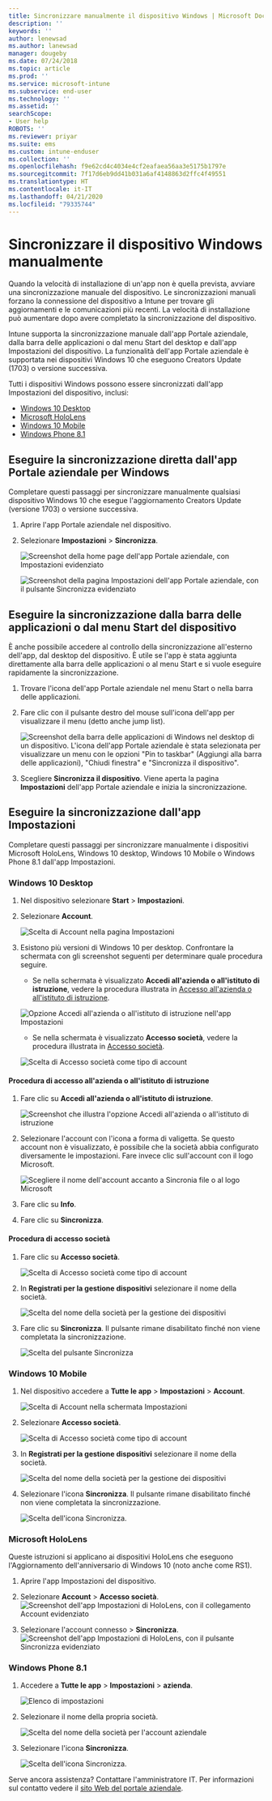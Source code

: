 ```yaml
---
title: Sincronizzare manualmente il dispositivo Windows | Microsoft Docs
description: ''
keywords: ''
author: lenewsad
ms.author: lanewsad
manager: dougeby
ms.date: 07/24/2018
ms.topic: article
ms.prod: ''
ms.service: microsoft-intune
ms.subservice: end-user
ms.technology: ''
ms.assetid: ''
searchScope:
- User help
ROBOTS: ''
ms.reviewer: priyar
ms.suite: ems
ms.custom: intune-enduser
ms.collection: ''
ms.openlocfilehash: f9e62cd4c4034e4cf2eafaea56aa3e5175b1797e
ms.sourcegitcommit: 7f17d6eb9dd41b031a6af4148863d2ffc4f49551
ms.translationtype: HT
ms.contentlocale: it-IT
ms.lasthandoff: 04/21/2020
ms.locfileid: "79335744"
---
```

# <a name="sync-your-windows-device-manually"></a>Sincronizzare il dispositivo Windows manualmente

Quando la velocità di installazione di un'app non è quella prevista, avviare una sincronizzazione manuale del dispositivo. Le sincronizzazioni manuali forzano la connessione del dispositivo a Intune per trovare gli aggiornamenti e le comunicazioni più recenti. La velocità di installazione può aumentare dopo avere completato la sincronizzazione del dispositivo.

Intune supporta la sincronizzazione manuale dall'app Portale aziendale, dalla barra delle applicazioni o dal menu Start del desktop e dall'app Impostazioni del dispositivo. La funzionalità dell'app Portale aziendale è supportata nei dispositivi Windows 10 che eseguono Creators Update (1703) o versione successiva. 

Tutti i dispositivi Windows possono essere sincronizzati dall'app Impostazioni del dispositivo, inclusi:

* [Windows 10 Desktop](#windows-10-desktop)  
* [Microsoft HoloLens](#microsoft-hololens)   
* [Windows 10 Mobile](#windows-10-mobile)  
* [Windows Phone 8.1](#windows-phone-81)    

## <a name="sync-directly-from-company-portal-app-for-windows"></a>Eseguire la sincronizzazione diretta dall'app Portale aziendale per Windows
Completare questi passaggi per sincronizzare manualmente qualsiasi dispositivo Windows 10 che esegue l'aggiornamento Creators Update (versione 1703) o versione successiva.

1. Aprire l'app Portale aziendale nel dispositivo.

2. Selezionare **Impostazioni** > **Sincronizza**.

    ![Screenshot della home page dell'app Portale aziendale, con Impostazioni evidenziato](./media/RS1_homePage_settings_04.png)  
    
    ![Screenshot della pagina Impostazioni dell'app Portale aziendale, con il pulsante Sincronizza evidenziato](./media/RS1_settingspage_sync05.png)  

## <a name="sync-from-device-taskbar-or-start-menu"></a>Eseguire la sincronizzazione dalla barra delle applicazioni o dal menu Start del dispositivo   

È anche possibile accedere al controllo della sincronizzazione all'esterno dell'app, dal desktop del dispositivo. È utile se l'app è stata aggiunta direttamente alla barra delle applicazioni o al menu Start e si vuole eseguire rapidamente la sincronizzazione.  

1. Trovare l'icona dell'app Portale aziendale nel menu Start o nella barra delle applicazioni.  
2. Fare clic con il pulsante destro del mouse sull'icona dell'app per visualizzare il menu (detto anche jump list).  

    ![Screenshot della barra delle applicazioni di Windows nel desktop di un dispositivo. L'icona dell'app Portale aziendale è stata selezionata per visualizzare un menu con le opzioni "Pin to taskbar" (Aggiungi alla barra delle applicazioni), "Chiudi finestra" e "Sincronizza il dispositivo".](./media/sync-device-from-start-menu-1807.png)  

3. Scegliere **Sincronizza il dispositivo**. Viene aperta la pagina **Impostazioni** dell'app Portale aziendale e inizia la sincronizzazione.  

## <a name="sync-from-settings-app"></a>Eseguire la sincronizzazione dall'app Impostazioni 
Completare questi passaggi per sincronizzare manualmente i dispositivi Microsoft HoloLens, Windows 10 desktop, Windows 10 Mobile o Windows Phone 8.1 dall'app Impostazioni.  

### <a name="windows-10-desktop"></a>Windows 10 Desktop
1. Nel dispositivo selezionare **Start** > **Impostazioni**.

2. Selezionare **Account**.

    ![Scelta di Account nella pagina Impostazioni](./media/win10pc-sync-2-settings-accounts.png)  

3. Esistono più versioni di Windows 10 per desktop. Confrontare la schermata con gli screenshot seguenti per determinare quale procedura seguire. 

    * Se nella schermata è visualizzato **Accedi all'azienda o all'istituto di istruzione**, vedere la procedura illustrata in [Accesso all'azienda o all'istituto di istruzione](#access-work-or-school-steps).

    ![Opzione Accedi all'azienda o all'istituto di istruzione nell'app Impostazioni](./media/w10-enroll-rs1-connect-to-work-or-school.png)  

    * Se nella schermata è visualizzato **Accesso società**, vedere la procedura illustrata in [Accesso società](#work-access-steps).  

    ![Scelta di Accesso società come tipo di account](./media/win10pc-sync-3-work-access.png)

#### <a name="access-work-or-school-steps"></a>Procedura di accesso all'azienda o all'istituto di istruzione

1. Fare clic su **Accedi all'azienda o all'istituto di istruzione**.

    ![Screenshot che illustra l'opzione Accedi all'azienda o all'istituto di istruzione](./media/w10-enroll-rs1-connect-to-work-or-school.png)  

2. Selezionare l'account con l'icona a forma di valigetta. Se questo account non è visualizzato, è possibile che la società abbia configurato diversamente le impostazioni. Fare invece clic sull'account con il logo Microsoft.

     ![Scegliere il nome dell'account accanto a Sincronia file o al logo Microsoft](./media/win10pc-rs1-sync-info-button.png)

3. Fare clic su **Info**. 

4. Fare clic su **Sincronizza**. 

#### <a name="work-access-steps"></a>Procedura di accesso società

1. Fare clic su **Accesso società**.

    ![Scelta di Accesso società come tipo di account](./media/win10pc-sync-3-work-access.png)

2. In **Registrati per la gestione dispositivi** selezionare il nome della società.

    ![Scelta del nome della società per la gestione dei dispositivi](./media/win10pc-sync-4-tap-com-name.png)

3. Fare clic su **Sincronizza**. Il pulsante rimane disabilitato finché non viene completata la sincronizzazione.

    ![Scelta del pulsante Sincronizza](./media/win10pc-sync-5-tap-sync.png)  


### <a name="windows-10-mobile"></a>Windows 10 Mobile

   1. Nel dispositivo accedere a **Tutte le app** > **Impostazioni** > **Account**.

       ![Scelta di Account nella schermata Impostazioni](./media/win10m-sync-1-settings-accounts.png)

   2. Selezionare **Accesso società**.

       ![Scelta di Accesso società come tipo di account](./media/win10m-sync-2-work-access.png)

   3. In **Registrati per la gestione dispositivi** selezionare il nome della società.

       ![Scelta del nome della società per la gestione dei dispositivi](./media/win10m-sync-3-tap-comp-name.png)

   4. Selezionare l'icona **Sincronizza**. Il pulsante rimane disabilitato finché non viene completata la sincronizzazione.

       ![Scelta dell'icona Sincronizza.](./media/win10m-sync-4-tap-sync.png)  
### <a name="microsoft-hololens"></a>Microsoft HoloLens  
Queste istruzioni si applicano ai dispositivi HoloLens che eseguono l'Aggiornamento dell'anniversario di Windows 10 (noto anche come RS1). 
1. Aprire l'app Impostazioni del dispositivo.  

2. Selezionare **Account** > **Accesso società**.  
    ![Screenshot dell'app Impostazioni di HoloLens, con il collegamento Account evidenziato](./media/RS1_holoLens_SettingsRS1_Accounts_06.png)  

3. Selezionare l'account connesso > **Sincronizza**.  ![Screenshot dell'app Impostazioni di HoloLens, con il pulsante Sincronizza evidenziato](./media/RS1_holoLens_SyncRS1_Sync_08.png)  

### <a name="windows-phone-81"></a>Windows Phone 8.1

1. Accedere a **Tutte le app** > **Impostazioni** > **azienda**.

    ![Elenco di impostazioni](./media/wp81-1-sync-settings-workplace.png)

2. Selezionare il nome della propria società.

    ![Scelta del nome della società per l'account aziendale](./media/wp81-2-sync-tap-compname.png)

3. Selezionare l'icona **Sincronizza**.

    ![Scelta dell'icona Sincronizza.](./media/wp81-3-sync-tap-sync-button.png)

Serve ancora assistenza? Contattare l'amministratore IT. Per informazioni sul contatto vedere il [sito Web del portale aziendale](https://go.microsoft.com/fwlink/?linkid=2010980).
